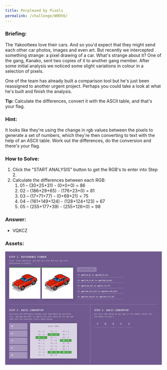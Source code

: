 ```yaml
---
title: Perplexed by Pixels
permalink: /challenge/W0056/
---
```


### Briefing: 
The Yakoottees love their cars. And so you'd expect that they might send each other car photos, images and even art. But recently we intercepted something strange: a pixel drawing of a car. What's strange about it? One of the gang, Kanako, sent two copies of it to another gang member. After some initial analysis we noticed some slight variations in colour in a selection of pixels.

One of the team has already built a comparison tool but he's just been reassigned to another urgent project. Perhaps you could take a look at what he's built and finish the analysis.

**Tip:** Calculate the differences, convert it with the ASCII table, and that's your flag.

### Hint:
It looks like they're using the change in rgb values between the pixels to generate a set of numbers, which they're then converting to text with the help of an ASCII table. Work out the differences, do the conversion and there's your flag.

### How to Solve: 
1. Click the "START ANALYSIS" button to get the RGB's to enter into Step 2.
2. Calculate the differences between each RGB:
    1. 01 – (30+25+31) - (0+0+0) = 86
    2. 02 – (186+29+65) - (176+23+0) = 81
    3. 03 – (17+71+77) - (0+69+21) = 75
    4. 04 – (161+149+124) - (128+124+123) = 67
    5. 05 – (255+177+39) - (255+126+0) = 98

### Answer:
- VQKCZ

### Assets:
<img src="./assets/W0056.png" alt="Completed Page">